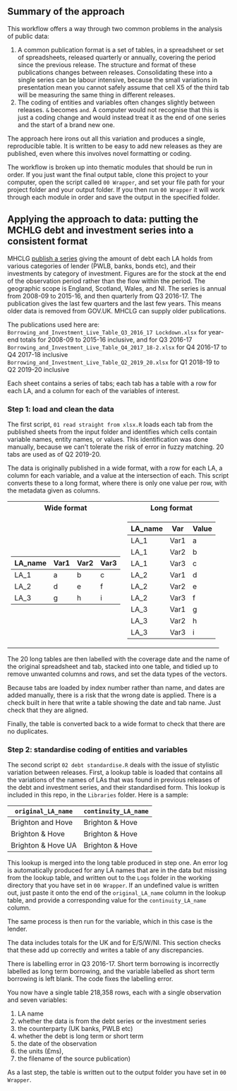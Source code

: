 ## Summary of the approach
This workflow offers a way through two common problems in the analysis of public data:
1. A common publication format is a set of tables, in a spreadsheet or set of spreadsheets, released quarterly or annually, covering the period since the previous release. The structure and format of these publications changes between releases. Consolidating these into a single series can be labour intensive, because the small variations in presentation mean you cannot safely assume that cell X5 of the third tab will be measuring the same thing in different releases.
2. The coding of entities and variables often changes slightly between releases. `&` becomes `and`. A computer would not recognise that this is just a coding change and would instead treat it as the end of one series and the start of a brand new one. 

The approach here irons out all this variation and produces a single, reproducible table. It is written to be easy to add new releases as they are published, even where this involves novel formatting or coding.

The workflow is broken up into thematic modules that should be run in order. If you just want the final output table, clone this project to your computer, open the script called `00 Wrapper`, and set your file path for your project folder and your output folder. If you then run `00 Wrapper` it will work through each module in order and save the output in the specified folder.

## Applying the approach to data: putting the MCHLG debt and investment series into a consistent format
MHCLG [publish a series](https://www.gov.uk/government/statistical-data-sets/live-tables-on-local-government-finance) giving the amount of debt each LA holds from various categories of lender (PWLB, banks, bonds etc), and their investments by category of investment. 
Figures are for the stock at the end of the observation period rather than the flow within the period. 
The geographic  scope is England, Scotland, Wales, and NI. 
The series is annual from 2008-09 to 2015-16, and then quarterly from Q3 2016-17.
The publication gives the last few quarters and the last few years. This means older data is removed from GOV.UK. MHCLG can supply older publications. 

The publications used here are:
`Borrowing_and_Investment_Live_Table_Q3_2016_17 Lockdown.xlsx` for year-end totals for 2008-09 to 2015-16 inclusive, and for Q3 2016-17
`Borrowing_and_Investment_Live_Table_Q4_2017_18-2.xlsx` for Q4 2016-17 to Q4 2017-18 inclusive
`Borrowing_and_Investment_Live_Table_Q2_2019_20.xlsx` for Q1 2018-19 to Q2 2019-20 inclusive

Each sheet contains a series of tabs; each tab has a table with a row for each LA, and a column for each of the variables of interest. 

### Step 1: load and clean the data
The first script, `01 read straight from xlsx.R` loads each tab from the published sheets from the input folder and identifies which cells contain variable names, entity names, or values. This identification was done manually, because we can't tolerate the risk of error in fuzzy matching. 20 tabs are used as of Q2 2019-20.

The data is originally published in a wide format, with a row for each LA, a column for each variable, and a value at the intersection of each. This script converts these to a long format, where there is only one value per row, with the metadata given as columns.

<table>
<tr><th>Wide format</th><th>Long format</th></tr>
<tr><td>
  
|LA_name|Var1|Var2|Var3|
|---|---|---|---|
|LA_1|a|b|c|
|LA_2|d|e|f|
|LA_3|g|h|i|
</td><td>
  
|LA_name|Var|Value|
|---|---|---|
|LA_1|Var1|a|
|LA_1|Var2|b|
|LA_1|Var3|c|
|LA_2|Var1|d|
|LA_2|Var2|e|
|LA_2|Var3|f|
|LA_3|Var1|g|
|LA_3|Var2|h|
|LA_3|Var3|i|
</td></tr> </table>

The 20 long tables are then labelled with the coverage date and the name of the original spreadsheet and tab, stacked into one table, and tidied up to remove unwanted columns and rows, and set the data types of the vectors.

Because tabs are loaded by index number rather than name, and dates are added manually, there is a risk that the wrong date is applied. There is a check built in here that write a table showing the date and tab name. Just check that they are aligned. 

Finally, the table is converted back to a wide format to check that there are no duplicates.

### Step 2: standardise coding of entities and variables
The second script `02 debt standardise.R` deals with the issue of stylistic variation between releases. First, a lookup table is loaded that contains all the variations of the names of LAs that was found in previous releases of the debt and investment series, and their standardised form. This lookup is included in this repo, in the `Libraries` folder. Here is a sample:

|`original_LA_name`|`continuity_LA_name`|
|---|---|
|Brighton and Hove|Brighton & Hove|
|Brighton & Hove|Brighton & Hove|
|Brighton & Hove UA|Brighton & Hove|

This lookup is merged into the long table produced in step one. An error log is automatically produced for any LA names that are in the data but missing from the lookup table, and written out to the `Logs` folder in the working directory that you have set in `00 Wrapper`. If an undefined value is written out, just paste it onto the end of the `original_LA_name` column in the lookup table, and provide a corresponding value for the `continuity_LA_name` column.

The same process is then run for the variable, which in this case is the lender. 

The data includes totals for the UK and for E/S/W/NI. This section checks that these add up correctly and writes a table of any discrepancies. 

There is labelling error in Q3 2016-17. Short term borrowing is incorrectly labelled as long term borrowing, and the variable labelled as short term borrowing is left blank. The code fixes the labelling error.  

You now have a single table 218,358 rows, each with a single observation and seven variables:
1. LA name
2. whether the data is from the debt series or the investment series
3. the counterparty (UK banks, PWLB etc)
4. whether the debt is long term or short term
5. the date of the observation
6. the units (£ms),
7. the filename of the source publication)

As a last step, the table is written out to the output folder you have set in `00 Wrapper`. 
